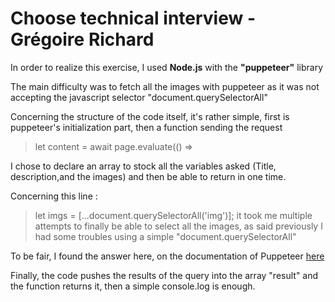 # Choose technical interview - Grégoire Richard
 
In order to realize this exercise, I used **Node.js** with the **"puppeteer"** library

The main difficulty was to fetch all the images with puppeteer as it was not accepting the javascript selector "document.querySelectorAll"

Concerning the structure of the code itself, it's rather simple, first is puppeteer's initialization part, then a function sending the request 
> let content = await page.evaluate(() => 

I chose to declare an array to stock all the variables asked (Title, description,and the images) and then be able to return in one time.

Concerning this line :
> let imgs = [...document.querySelectorAll('img')];
it took me multiple attempts to finally be able to select all the images, as said previously I had some troubles using a simple "document.querySelectorAll"

To be fair, I found the answer here, on the documentation of Puppeteer [here](https://github.com/puppeteer/puppeteer/issues/303#issuecomment-322919968)

Finally, the code pushes the results of the query into the array "result" and the function returns it, then a simple console.log is enough.

 
